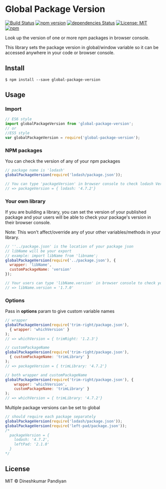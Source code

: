 # Global Package Version
[![Build Status](https://travis-ci.org/flexdinesh/global-package-version.svg?branch=master)](https://travis-ci.org/flexdinesh/global-package-version)
[![npm version](https://badge.fury.io/js/global-package-version.svg)](https://www.npmjs.com/package/global-package-version)
[![dependencies Status](https://david-dm.org/flexdinesh/global-package-version/status.svg)](https://david-dm.org/flexdinesh/global-package-version)
[![License: MIT](https://img.shields.io/badge/License-MIT-blue.svg)](https://opensource.org/licenses/MIT)
[![npm](https://img.shields.io/npm/dt/global-package-version.svg)](https://www.npmjs.com/package/global-package-version)

Look up the version of one or more npm packages in browser console.

This library sets the package version in global/window variable so it can be accessed anywhere in your code or browser console.

## Install

```
$ npm install --save global-package-version
```

## Usage

### Import
```js
// ES6 style
import globalPackageVersion from 'global-package-version';
// or
//ES5 style
var globalPackageVersion = require('global-package-version');
```

### NPM packages
You can check the version of any of your npm packages
```js
// package name is 'lodash'
globalPackageVersion(require('lodash/package.json'));

// You can type 'packageVersion' in browser console to check lodash Version
// => packageVersion = { lodash: '4.7.2'}
```

### Your own library
If you are building a library, you can set the version of your published package and your users will be able to check your package's version in their browser console.

Note: This won't affect/override any of your other variables/methods in your library.
```js
// ''../package.json' is the location of your package json
// libName will be your export
// example: import libName from 'libname';
globalPackageVersion(require('../package.json'), {
  wrapper: 'libName',
  customPackageName: 'version'
});

// Your users can type 'libName.version' in browser console to check your library version
// => libName.version = '1.7.0'
```

### Options
Pass in **options** param to give custom variable names

```js
// wrapper
globalPackageVersion(require('trim-right/package.json'),
  { wrapper: 'whichVersion' }
);
// => whichVersion = { trimRight: '1.2.3'}

// customPackageName
globalPackageVersion(require('trim-right/package.json'),
  { customPackageName: 'trimLibrary' }
);
// => packageVersion = { trimLibrary: '4.7.2'}

// both wrapper and customPackageName
globalPackageVersion(require('trim-right/package.json'), {
    wrapper: 'whichVersion',
    customPackageName: 'trimLibrary' }
);
// => whichVersion = { trimLibrary: '4.7.2'}
```

Multiple package versions can be set to global

```js
// should require each package separately
globalPackageVersion(require('lodash/package.json'));
globalPackageVersion(require('left-pad/package.json'));
/*
  packageVersion = {
    lodash: '4.7.2',
    leftPad: '2.1.0'
  }
*/
```

## License

MIT © Dineshkumar Pandiyan
